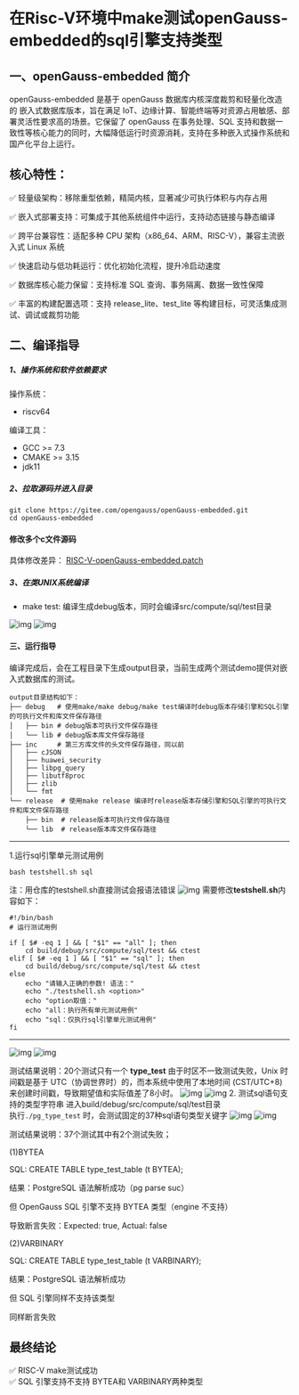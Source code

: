 
# 在Risc-V环境中make测试openGauss-embedded的sql引擎支持类型

## 一、openGauss-embedded 简介
openGauss-embedded 是基于 openGauss 数据库内核深度裁剪和轻量化改造的 嵌入式数据库版本，旨在满足 IoT、边缘计算、智能终端等对资源占用敏感、部署灵活性要求高的场景。它保留了 openGauss 在事务处理、SQL 支持和数据一致性等核心能力的同时，大幅降低运行时资源消耗，支持在多种嵌入式操作系统和国产化平台上运行。

## 核心特性：
✅ 轻量级架构：移除重型依赖，精简内核，显著减少可执行体积与内存占用

✅ 嵌入式部署支持：可集成于其他系统组件中运行，支持动态链接与静态编译

✅ 跨平台兼容性：适配多种 CPU 架构（x86_64、ARM、RISC-V），兼容主流嵌入式 Linux 系统

✅ 快速启动与低功耗运行：优化初始化流程，提升冷启动速度

✅ 数据库核心能力保留：支持标准 SQL 查询、事务隔离、数据一致性保障

✅ 丰富的构建配置选项：支持 release_lite、test_lite 等构建目标，可灵活集成测试、调试或裁剪功能

## 二、编译指导
##### 1、操作系统和软件依赖要求

操作系统：

-   riscv64 


编译工具：
-   GCC >= 7.3
-   CMAKE >= 3.15
-   jdk11

##### 2、拉取源码并进入目录
```
git clone https://gitee.com/opengauss/openGauss-embedded.git
cd openGauss-embedded
```


#### 修改多个c文件源码
具体修改差异： [RISC-V-openGauss-embedded.patch](.\RISC-V-openGauss-embedded.patch)


##### 3、在类UNIX系统编译


- make test: 编译生成debug版本，同时会编译src/compute/sql/test目录

![img](./img/QQ截图20250725215245.png) 
![img](./img/QQ截图20250725215338.png) 






#### 三、运行指导

编译完成后，会在工程目录下生成output目录，当前生成两个测试demo提供对嵌入式数据库的测试。

```
output目录结构如下：
├── debug   # 使用make/make debug/make test编译时debug版本存储引擎和SQL引擎的可执行文件和库文件保存路径
│   ├── bin # debug版本可执行文件保存路径
│   └── lib # debug版本库文件保存路径
├── inc     # 第三方库文件的头文件保存路径，同以前
│   ├── cJSON
│   ├── huawei_security
│   ├── libpg_query
│   ├── libutf8proc
│   ├── zlib
│   └── fmt 
└── release  # 使用make release 编译时release版本存储引擎和SQL引擎的可执行文件和库文件保存路径
    ├── bin  # release版本可执行文件保存路径
    └── lib  # release版本库文件保存路径
```
---
1.运行sql引擎单元测试用例

```
bash testshell.sh sql
```
注：用仓库的testshell.sh直接测试会报语法错误
![img](./img/QQ截图20250725223540.png) 
需要修改**testshell.sh**内容如下：
```
#!/bin/bash
# 运行测试用例

if [ $# -eq 1 ] && [ "$1" == "all" ]; then
    cd build/debug/src/compute/sql/test && ctest 
elif [ $# -eq 1 ] && [ "$1" == "sql" ]; then
    cd build/debug/src/compute/sql/test && ctest
else
    echo "请输入正确的参数! 语法："
    echo "./testshell.sh <option>"
    echo "option取值："
    echo "all：执行所有单元测试用例"
    echo "sql：仅执行sql引擎单元测试用例"
fi

```

---
![img](./img/QQ截图20250725215743.png) 
![img](./img/QQ截图20250725215900.png) 

测试结果说明：20个测试只有一个 **type_test** 由于时区不一致测试失败，Unix 时间戳是基于 UTC（协调世界时）的，而本系统中使用了本地时间 (CST/UTC+8)来创建时间戳，导致期望值和实际值差了8小时。
![img](./img/QQ截图20250725220808.png) 
![img](./img/QQ截图20250725220854.png)
2. 测试sql语句支持的类型字符串
   进入build/debug/src/compute/sql/test目录   
   执行`./pg_type_test` 时，会测试固定的37种sql语句类型关键字
   ![img](./img/QQ截图20250725221259.png) 
   ![img](./img/QQ截图20250725221749.png) 
  
 
测试结果说明：37个测试其中有2个测试失败；

(1)BYTEA

SQL: CREATE TABLE type_test_table (t BYTEA);

结果：PostgreSQL 语法解析成功（pg parse suc）

但 OpenGauss SQL 引擎不支持 BYTEA 类型（engine 不支持）

导致断言失败：Expected: true, Actual: false

(2)VARBINARY

SQL: CREATE TABLE type_test_table (t VARBINARY);

结果：PostgreSQL 语法解析成功

但 SQL 引擎同样不支持该类型

同样断言失败
## 最终结论
✅ RISC-V make测试成功  
✅ SQL 引擎支持不支持  BYTEA和 VARBINARY两种类型
